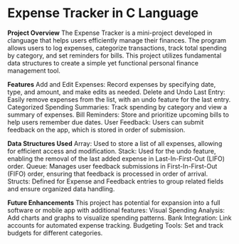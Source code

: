 # Expense Tracker in C Language

**Project Overview**
The Expense Tracker is a mini-project developed in *c*language that helps users efficiently manage their finances. The program allows users to log expenses, categorize transactions, track total spending by category, and set reminders for bills. This project utilizes fundamental data structures to create a simple yet functional personal finance management tool.

**Features**
Add and Edit Expenses: Record expenses by specifying date, type, and amount, and make edits as needed.
Delete and Undo Last Entry: Easily remove expenses from the list, with an undo feature for the last entry.
Categorized Spending Summaries: Track spending by category and view a summary of expenses.
Bill Reminders: Store and prioritize upcoming bills to help users remember due dates.
User Feedback: Users can submit feedback on the app, which is stored in order of submission.

**Data Structures Used**
Array: Used to store a list of all expenses, allowing for efficient access and modification.
Stack: Used for the undo feature, enabling the removal of the last added expense in Last-In-First-Out (LIFO) order.
Queue: Manages user feedback submissions in First-In-First-Out (FIFO) order, ensuring that feedback is processed in order of arrival.
Structs: Defined for Expense and Feedback entries to group related fields and ensure organized data handling.

**Future Enhancements**
This project has potential for expansion into a full software or mobile app with additional features:
Visual Spending Analysis: Add charts and graphs to visualize spending patterns.
Bank Integration: Link accounts for automated expense tracking.
Budgeting Tools: Set and track budgets for different categories.
